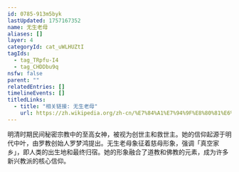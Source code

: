 ```yaml
---
id: 0785-913m5byk
lastUpdated: 1757167352
name: 无生老母
aliases: []
layer: 4
categoryId: cat_uWLHUZtI
tagIds:
  - tag_TRpfu-I4
  - tag_CHDDbu9q
nsfw: false
parent: ""
relatedEntries: []
timelineEvents: []
titledLinks:
  - title: "相关链接: 无生老母"
    url: https://zh.wikipedia.org/zh-cn/%E7%84%A1%E7%94%9F%E8%80%81%E6%AF%8D
---
```


明清时期民间秘密宗教中的至高女神，被视为创世主和救世主。她的信仰起源于明代中叶，由罗教创始人罗梦鸿提出。无生老母象征着慈母形象，强调「真空家乡」，即人类的出生地和最终归宿。她的形象融合了道教和佛教的元素，成为许多新兴教派的核心信仰。